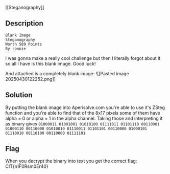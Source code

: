 [[Steganography]]
## Description
```
Blank Image
Steganography
Worth 589 Points
By ronnie
```

I was gonna make a really cool challenge but then I literally forgot about it so all I have is this blank image. Good luck!

And attached is a completely blank image:
![[Pasted image 20250430122252.png]]

## Solution

By putting the blank image into Aperisolve.com you're able to use it's ZSteg function and you're able to find that of the 8x17 pixels some of them have alpha = 0 or alpha = 1 in the alpha channel. Taking those and interpreting it as binary gives
`01000011 01001001 01010100 01111011 01101110 00110001 01000110 00110000 01010010 01110011 01101101 00110000 01000101 01110010 00110100 00110000 01111101`


## Flag

When you decrypt the binary into text you get the correct flag:
CIT{n1F0Rsm0Er40}
